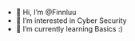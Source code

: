 - 👋 Hi, I’m @Finnluu
- 👀 I’m interested in Cyber Security
- 🌱 I’m currently learning Basics :)

<!---
Finnluu/Finnluu is a ✨ special ✨ repository because its `README.md` (this file) appears on your GitHub profile.
You can click the Preview link to take a look at your changes.
--->
